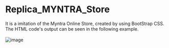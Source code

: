 # Replica_MYNTRA_Store
It is a imitation of the Myntra Online Store, created by using BootStrap CSS.
<br>The HTML code's output can be seen in the following example.
<br>
<br>
![image](https://user-images.githubusercontent.com/87370712/133648207-f3edc12e-51a5-4f42-89af-2c0976139b1a.png)
